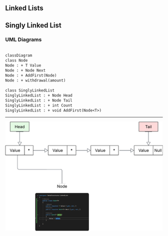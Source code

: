 ﻿## Linked Lists

## Singly Linked List 


### UML Diagrams

``` mermaid

classDiagram
class Node
Node : + T Value
Node : + Node Next
Node : + AddFirst(Node)
Node : + withdrawal(amount)

class SinglyLinkedList
SinglyLinkedList : + Node Head
SinglyLinkedList : + Node Tail
SinglyLinkedList : + int Count
SinglyLinkedList : + void AddFirst(Node<T>)

```


---
![alt text](<SinglyLinkedList.png>)
